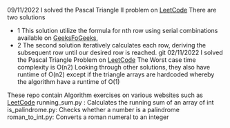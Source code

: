 09/11/2022
I solved the Pascal Triangle II problem on [LeetCode](leetcode.com)
There are two solutions
- 1 This solution utilize the formula for nth row using serial combinations available on [GeeksFoGeeks](https://www.geeksforgeeks.org/pascals-triangle-formula/),
- 2 The second solution  iteratively calculates each row, deriving the subsequent row until our desired row is reached.
git 
02/11/2022
I solved the Pascal Triangle Problem on [LeetCode](leetcode.com)
The Worst case time complexity is O(n2)
Looking through other solutions, they also have runtime of O(n2) except if the triangle arrays are hardcoded whereby the algorithm have a runtime of O(1)

These repo contain Algorithm exercises on various websites such as
[LeetCode](leetcode.com)
running_sum.py : Calculates the running sum of an array of int
is_palindrome.py: Checks whether a number is a palindrome
roman_to_int.py: Converts a roman numeral to an integer